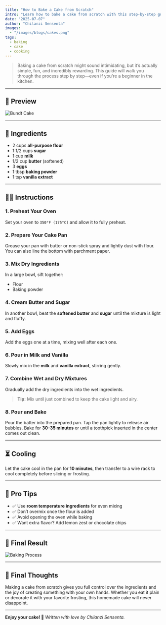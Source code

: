 ```yaml
---
title: "How to Bake a Cake from Scratch"
intro: "Learn how to bake a cake from scratch with this step-by-step guide."
date: "2025-07-07"
author: "Chilanzi Sensenta"
images:
  - "/images/blogs/cakes.png"
tags:
  - baking
  - cake
  - cooking
---
```


> Baking a cake from scratch might sound intimidating, but it’s actually simple, fun, and incredibly rewarding. This guide will walk you through the process step by step—even if you're a beginner in the kitchen.

---

## 📸 Preview
![Bundt Cake](/images/blogs/cakes.png)

---

## 📝 Ingredients

- 2 cups **all-purpose flour**
- 1 1/2 cups **sugar**
- 1 cup **milk**
- 1/2 cup **butter** (softened)
- 3 **eggs**
- 1 tbsp **baking powder**
- 1 tsp **vanilla extract**

---

## 🧑‍🍳 Instructions

### 1. Preheat Your Oven
Set your oven to `350°F (175°C)` and allow it to fully preheat.

### 2. Prepare Your Cake Pan
Grease your pan with butter or non-stick spray and lightly dust with flour. You can also line the bottom with parchment paper.

### 3. Mix Dry Ingredients
In a large bowl, sift together:
- Flour
- Baking powder

### 4. Cream Butter and Sugar
In another bowl, beat the **softened butter** and **sugar** until the mixture is light and fluffy.

### 5. Add Eggs
Add the eggs one at a time, mixing well after each one.

### 6. Pour in Milk and Vanilla
Slowly mix in the **milk** and **vanilla extract**, stirring gently.

### 7. Combine Wet and Dry Mixtures
Gradually add the dry ingredients into the wet ingredients.
> **Tip:** Mix until just combined to keep the cake light and airy.

### 8. Pour and Bake
Pour the batter into the prepared pan. Tap the pan lightly to release air bubbles.
Bake for **30–35 minutes** or until a toothpick inserted in the center comes out clean.

---

## ⏳ Cooling
Let the cake cool in the pan for **10 minutes**, then transfer to a wire rack to cool completely before slicing or frosting.

---

## 🧠 Pro Tips

- ✅ Use **room temperature ingredients** for even mixing
- ✅ Don’t overmix once the flour is added
- ✅ Avoid opening the oven while baking
- ✅ Want extra flavor? Add lemon zest or chocolate chips

---

## 📸 Final Result
![Baking Process](/images/blogs/cakes.png)

---

## 🎉 Final Thoughts

Making a cake from scratch gives you full control over the ingredients and the joy of creating something with your own hands. Whether you eat it plain or decorate it with your favorite frosting, this homemade cake will never disappoint.

---

**Enjoy your cake! 🍰**
*Written with love by Chilanzi Sensenta.*
